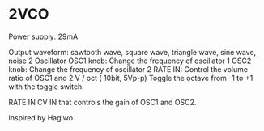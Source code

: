 # 2VCO

Power supply: 29mA

Output waveform: sawtooth wave, square wave, triangle wave, sine wave, noise
2 Oscillator
OSC1 knob: Change the frequency of oscillator 1
OSC2 knob: Change the frequency of oscillator 2
RATE IN: Control the volume ratio of OSC1 and 2
V / oct ( 10bit, 5Vp-p)
Toggle the octave from -1 to +1 with the toggle switch.

RATE IN
CV IN that controls the gain of OSC1 and OSC2.

Inspired by Hagiwo
